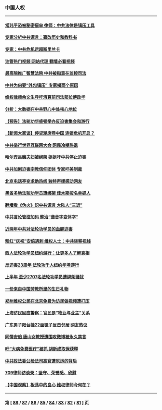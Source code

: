 ### 中国人权
---
#### [常玮平恐被秘密庭审 律师：中共法律是镇压工具](../../pages/ncid278/n13782253.md?07171245) 
#### [专家分析中共谎言：纂改历史和教科书](../../pages/ncid278/n13781542.md?07171245) 
#### [专家：中共危机远超斯里兰卡](../../pages/ncid278/n13782248.md?07171245) 
#### [油管热门视频 网站代理 翻墙必看视频](http://209.222.30.114:81/youtube.html?07171245)
#### [最高院推广智慧法院 中共被指意在监控司法](../../pages/ncid278/n13781949.md?07171245) 
#### [中共为何要“外包镇压” 专家揭两个原因](../../pages/ncid278/n13781906.md?07171245) 
#### [维权律师余文生呼吁清算前司法部长傅政华](../../pages/ncid278/n13781829.md?07171245) 
#### [分析：大数据在中共野心中处核心地位](../../pages/ncid278/n13781736.md?07171245) 
#### [【预告】法轮功华盛顿举办反迫害集会和游行](../../pages/ncid278/n13781661.md?07171245) 
#### [【新闻大家谈】停贷潮席卷中国 连锁危机开启？](../../pages/ncid278/n13781582.md?07171245) 
#### [中共举行世界互联网大会 网民冷嘲热讽](../../pages/ncid278/n13780577.md?07171245) 
#### [哈尔宾吕巍夫妇被绑架 姐姐吁中共停止迫害](../../pages/ncid278/n13780481.md?07171245) 
#### [中共加剧迫害宗教信仰团体 专家吁美制裁](../../pages/ncid278/n13780252.md?07171245) 
#### [北京电话亭变求助热线 独特声援感动网友](../../pages/ncid278/n13780127.md?07171245) 
#### [黑省多地法轮功学员遭绑架 佳木斯按名单抓人](../../pages/ncid278/n13779958.md?07171245) 
#### [翻墙看《伪火》识中共谎言 大陆人“三退”](../../pages/ncid278/n13779275.md?07171245) 
#### [中共言论管控加码 整治“谐音字变体字”](../../pages/ncid278/n13779959.md?07171245) 
#### [近两年中共对法轮功学员的血腥迫害](../../pages/ncid278/n13778445.md?07171245) 
#### [粉红“庆祝”安倍遇刺 维权人士：中共转移视线](../../pages/ncid278/n13778704.md?07171245) 
#### [西人法轮功学员纽约游行：让更多人了解真相](../../pages/ncid278/n13778030.md?07171245) 
#### [反迫害23周年 法轮功千人纽约华埠游行](../../pages/ncid278/n13777927.md?07171245) 
#### [上半年 至少2707名法轮功学员遭绑架骚扰](../../pages/ncid278/n13776397.md?07171245) 
#### [一份来自中国劳教所里的生日礼物](../../pages/ncid278/n13777122.md?07171245) 
#### [郑州维权公民在北京免费为访民做视频遭打压](../../pages/ncid278/n13777238.md?07171245) 
#### [上海访民回应警察：官民是“物业与业主”关系](../../pages/ncid278/n13777046.md?07171245) 
#### [广东男子阳台挂22面镜子反击邻居 网友热议](../../pages/ncid278/n13777031.md?07171245) 
#### [同情安倍 唐山女教授遭围攻微博被永久禁言](../../pages/ncid278/n13776964.md?07171245) 
#### [吁“大病免费医疗”被抓  胡新成取保获释](../../pages/ncid278/n13776806.md?07171245) 
#### [中共政法委公检法司高官遭厄运的背后](../../pages/ncid278/n13774880.md?07171245) 
#### [709律师访谈录：坚守、荣誉感、欣慰](../../pages/ncid278/n13776376.md?07171245) 
#### [【中国观察】板荡中的良心 维权律师今何在？](../../pages/ncid278/n13775584.md?07171245) 

---
#### 第 [ [88](./88.md?07171245) / [87](./87.md?07171245) / [86](./86.md?07171245) / [85](./85.md?07171245) / [84](./84.md?07171245) / [83](./83.md?07171245) / [82](./82.md?07171245) / [81](./81.md?07171245) ] 页
